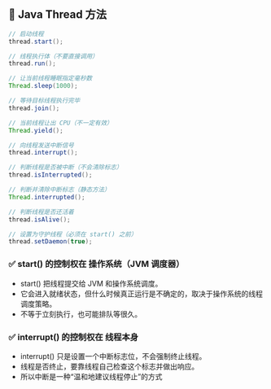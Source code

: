 ## 🧵 Java Thread 方法
```java
// 启动线程
thread.start();

// 线程执行体（不要直接调用）
thread.run();

// 让当前线程睡眠指定毫秒数
Thread.sleep(1000);

// 等待目标线程执行完毕
thread.join();

// 当前线程让出 CPU（不一定有效）
Thread.yield();

// 向线程发送中断信号
thread.interrupt();

// 判断线程是否被中断（不会清除标志）
thread.isInterrupted();

// 判断并清除中断标志（静态方法）
Thread.interrupted();

// 判断线程是否还活着
thread.isAlive();

// 设置为守护线程（必须在 start() 之前）
thread.setDaemon(true);
```

### ✅ start() 的控制权在 操作系统（JVM 调度器）
- start() 把线程提交给 JVM 和操作系统调度。
- 它会进入就绪状态，但什么时候真正运行是不确定的，取决于操作系统的线程调度策略。
- 不等于立刻执行，也可能排队等很久。

### ✅ interrupt() 的控制权在 线程本身
- interrupt() 只是设置一个中断标志位，不会强制终止线程。
- 线程是否终止，要靠线程自己检查这个标志并做出响应。
- 所以中断是一种“温和地建议线程停止”的方式